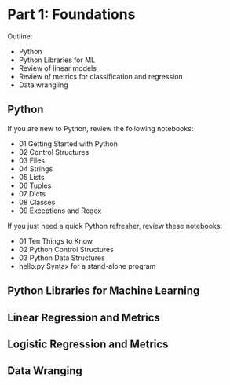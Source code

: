 # Part 1: Foundations


Outline:

* Python 
* Python Libraries for ML
* Review of linear models
* Review of metrics for classification and regression
* Data wrangling

## Python 

If you are new to Python, review the following notebooks:

* 01 Getting Started with Python
* 02 Control Structures
* 03 Files
* 04 Strings
* 05 Lists
* 06 Tuples
* 07 Dicts
* 08 Classes
* 09 Exceptions and Regex

If you just need a quick Python refresher, review these notebooks:

* 01 Ten Things to Know
* 02 Python Control Structures
* 03 Python Data Structures
* hello.py Syntax for a stand-alone program

## Python Libraries for Machine Learning

## Linear Regression and Metrics

## Logistic Regression and Metrics

## Data Wranging

